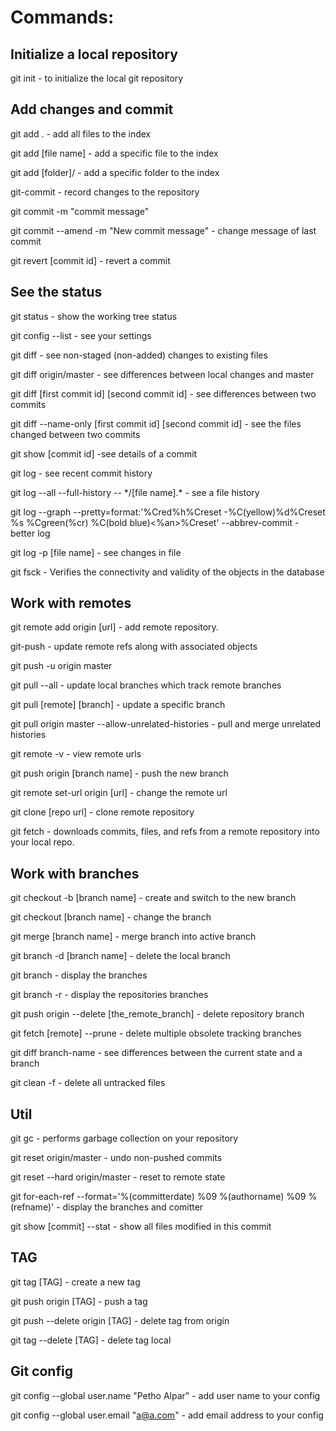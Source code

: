 # Commands:

## Initialize a local repository

git init - to initialize the local git repository

## Add changes and commit

git add . - add all files to the index

git add [file name] - add a specific file to the index

git add [folder]/ - add a specific folder to the index

git-commit - record changes to the repository

git commit -m "commit message"

git commit --amend -m "New commit message" - change message of last commit

git revert [commit id] - revert a commit

## See the status

git status - show the working tree status

git config --list - see your settings

git diff - see non-staged (non-added) changes to existing files

git diff origin/master - see differences between local changes and master

git diff [first commit id] [second commit id] - see differences between two commits

git diff --name-only [first commit id] [second commit id] - see the files changed between two commits

git show [commit id] -see details of a commit

git log - see recent commit history

git log --all --full-history -- \*/[file name].\* - see a file history

git log --graph --pretty=format:'%Cred%h%Creset -%C(yellow)%d%Creset %s %Cgreen(%cr) %C(bold blue)<%an>%Creset' --abbrev-commit - better log

git log -p [file name] - see changes in file

git fsck - Verifies the connectivity and validity of the objects in the database

## Work with remotes

git remote add origin [url] - add remote repository.

git-push - update remote refs along with associated objects

git push -u origin master

git pull --all - update local branches which track remote branches

git pull [remote] [branch] - update a specific branch

git pull origin master --allow-unrelated-histories - pull and merge unrelated histories

git remote -v - view remote urls

git push origin [branch name] - push the new branch

git remote set-url origin [url] - change the remote url

git clone [repo url] - clone remote repository

git fetch - downloads commits, files, and refs from a remote repository into your local repo.

## Work with branches

git checkout -b  [branch name] - create and switch to the new branch

git checkout [branch name] - change the branch

git merge [branch name] - merge branch into active branch

git branch -d [branch name] - delete the local branch

git branch - display the branches

git branch -r - display the repositories branches

git push origin --delete [the_remote_branch] - delete repository branch

git fetch [remote] --prune - delete multiple obsolete tracking branches

git diff branch-name - see differences between the current state and a branch

git clean -f - delete all untracked files

## Util

git gc - performs garbage collection on your repository

git reset origin/master - undo non-pushed commits

git reset --hard origin/master - reset to remote state

git for-each-ref --format='%(committerdate) %09 %(authorname) %09 %(refname)' - display the branches and comitter

git show [commit] --stat - show all files modified in this commit

## TAG

git tag [TAG] - create a new tag

git push origin [TAG] - push a tag

git push --delete origin [TAG] - delete tag from origin

git tag --delete [TAG] - delete tag local

## Git config

git config --global user.name "Petho Alpar" - add user name to your config

git config --global user.email "a@a.com" - add email address to your config
